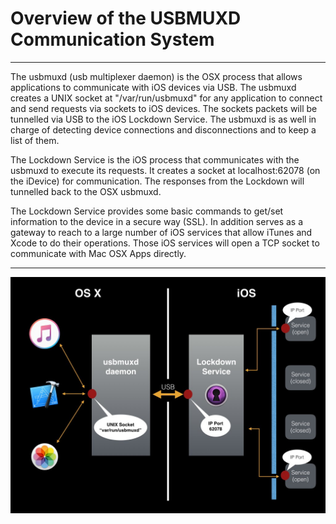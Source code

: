 # Overview of the USBMUXD Communication System
***
The usbmuxd (usb multiplexer daemon) is the OSX process that allows applications to communicate with iOS devices via USB. The usbmuxd creates a UNIX socket at "/var/run/usbmuxd" for any application to connect and send requests via sockets to iOS devices. The sockets packets will be tunnelled via USB to the iOS Lockdown Service. The usbmuxd is as well in charge of detecting device connections and disconnections and to keep a list of them.

The Lockdown Service is the iOS process that communicates with the usbmuxd to execute its requests. It creates a socket at localhost:62078 (on the iDevice) for communication. The responses from the Lockdown will tunnelled back to the OSX usbmuxd.

The Lockdown Service provides some basic commands to get/set information to the device in a secure way (SSL). In addition serves as a gateway to reach to a large number of iOS services that allow iTunes and Xcode to do their operations. Those iOS services will open a TCP socket to communicate with Mac OSX Apps directly.

***

![diagram](../Resource/wiki_assets/usbmuxd/message-scope-diagram.png)
